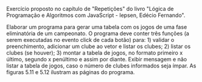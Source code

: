 Exercício proposto no capítulo de "Repetições" do livro "Lógica de Programação e Algoritmos com JavaScript - Iepsen, Edécio Fernando".

Elaborar um programa para gerar uma tabela com os jogos de uma fase eliminatória de um campeonato. O programa deve conter três funções (a serem executadas no evento click de cada botão) para: 1) validar o preenchimento, adicionar um clube ao vetor e listar os clubes; 2) listar os clubes (se houver); 3) montar a tabela de jogos, no formato primeiro x último, segundo x penúltimo e assim por diante. Exibir mensagem e não listar a tabela de jogos, caso o número de clubes informados seja ímpar. As figuras 5.11 e 5.12 ilustram as páginas do programa.
